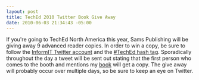 ```yaml
---
layout: post
title: TechEd 2010 Twitter Book Give Away
date: 2010-06-03 21:34:43 -05:00
---
```


If you're going to TechEd North America this year, Sams Publishing will be giving away 9 advanced reader copies. In order to win a copy, be sure to follow the [InformIT Twitter account](http://twitter.com/InformIT) and the [#TechEd hash tag](http://twitter.com/#search?q=%23TechEd). Sporadically throughout the day a tweet will be sent out stating that the first person who comes to the booth and mentions my [book](http://amzn.to/28JX8n4) will get a copy. The give away will probably occur over multiple days, so be sure to keep an eye on Twitter.
